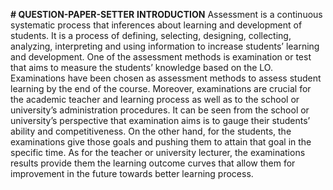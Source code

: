 **# QUESTION-PAPER-SETTER**
**INTRODUCTION**
Assessment is a continuous systematic process that inferences about learning and development of students. It is a process of defining, selecting, designing, collecting, analyzing, interpreting and using information  to  increase  students’  learning  and  development.  One  of  the  assessment  methods  is examination or test that aims to measure the students’ knowledge based on the LO. Examinations have been chosen as assessment methods to assess student learning by the end of the course. Moreover, examinations are crucial for the academic teacher and learning process as well as to the school or university’s administration procedures. It can be seen from the school or university’s perspective that examination aims is to gauge their students’ ability and competitiveness. On the other hand, for the students, the examinations give those goals and pushing them to attain that goal in the specific time. As for the teacher or university lecturer, the examinations results provide them the learning outcome curves that allow them for improvement in the future towards better learning process.
